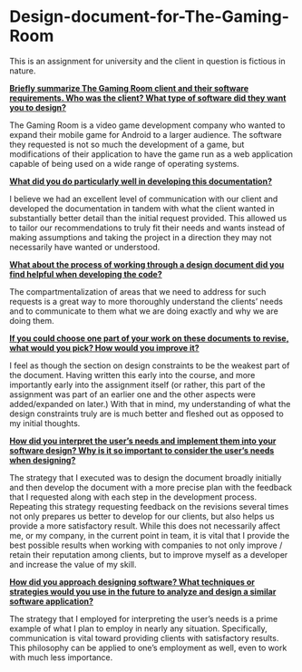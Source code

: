 # Design-document-for-The-Gaming-Room
This is an assignment for university and the client in question is fictious in nature.

<ins>**Briefly summarize The Gaming Room client and their software requirements. Who was the client? What type of software did they want you to design?**</ins>

The Gaming Room is a video game development company who wanted to expand their mobile game for Android to a larger audience. The software they requested is not so much the development of a game, but modifications of their application to have the game run as a web application capable of being used on a wide range of operating systems.


<ins>**What did you do particularly well in developing this documentation?**</ins>

I believe we had an excellent level of communication with our client and developed the documentation in tandem with what the client wanted in substantially better detail than the initial request provided. This allowed us to tailor our recommendations to truly fit their needs and wants instead of making assumptions and taking the project in a direction they may not necessarily have wanted or understood.


<ins>**What about the process of working through a design document did you find helpful when developing the code?**</ins>

The compartmentalization of areas that we need to address for such requests is a great way to more thoroughly understand the clients’ needs and to communicate to them what we are doing exactly and why we are doing them.


<ins>**If you could choose one part of your work on these documents to revise, what would you pick? How would you improve it?**</ins>

I feel as though the section on design constraints to be the weakest part of the document. Having written this early into the course, and more importantly early into the assignment itself (or rather, this part of the assignment was part of an earlier one and the other aspects were added/expanded on later.) With that in mind, my understanding of what the design constraints truly are is much better and fleshed out as opposed to my initial thoughts.


<ins>**How did you interpret the user’s needs and implement them into your software design? Why is it so important to consider the user’s needs when designing?**</ins>

The strategy that I executed was to design the document broadly initially and then develop the document with a more precise plan with the feedback that I requested along with each step in the development process. Repeating this strategy requesting feedback on the revisions several times not only prepares us better to develop for our clients, but also helps us provide a more satisfactory result.
While this does not necessarily affect me, or my company, in the current point in team, it is vital that I provide the best possible results when working with companies to not only improve / retain their reputation among clients, but to improve myself as a developer and increase the value of my skill.


<ins>**How did you approach designing software? What techniques or strategies would you use in the future to analyze and design a similar software application?**</ins>

The strategy that I employed for interpreting the user’s needs is a prime example of what I plan to employ in nearly any situation. Specifically, communication is vital toward providing clients with satisfactory results. This philosophy can be applied to one’s employment as well, even to work with much less importance. 
